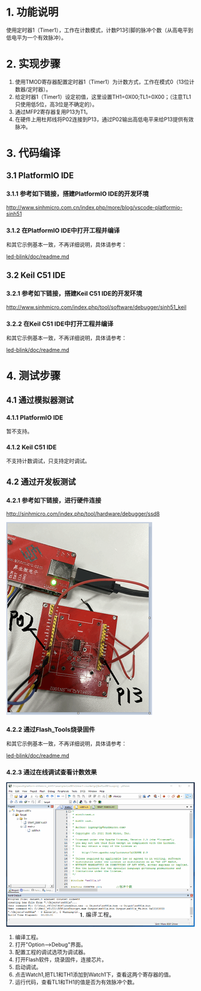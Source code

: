 # 1. 功能说明
使用定时器1（Timer1），工作在计数模式，计数P13引脚的脉冲个数（从高电平到低电平为一个有效脉冲）。

# 2. 实现步骤

1. 使用TMOD寄存器配置定时器1（Timer1）为计数方式，工作在模式0（13位计数器/定时器）。
2. 给定时器1（Timer1）设定初值，这里设置TH1=0X00;TL1=0X00；（注意TL1只使用低5位，高3位是不确定的）。
3. 通过MFP2寄存器复用P13为T1。
4. 在硬件上用杜邦线将P02连接到P13，通过P02输出高低电平来给P13提供有效脉冲。

# 3. 代码编译

## 3.1 PlatformIO IDE

### 3.1.1 参考如下链接，搭建PlatformIO IDE的开发环境

http://www.sinhmicro.com.cn/index.php/more/blog/vscode-platformio-sinh51

### 3.1.2 在PlatformIO IDE中打开工程并编译

和其它示例基本一致，不再详细说明，具体请参考：

[led-blink/doc/readme.md](../../led-blink/doc/readme.md)

## 3.2 Keil C51 IDE

### 3.2.1 参考如下链接，搭建Keil C51 IDE的开发环境

http://www.sinhmicro.com/index.php/tool/software/debugger/sinh51_keil

### 3.2.2 在Keil C51 IDE中打开工程并编译

和其它示例基本一致，不再详细说明，具体请参考：

[led-blink/doc/readme.md](../../led-blink/doc/readme.md)

# 4. 测试步骤

## 4.1 通过模拟器测试
### 4.1.1 PlatformIO IDE

暂不支持。

### 4.1.2 Keil C51 IDE
不支持计数调试，只支持定时调试。

## 4.2 通过开发板测试

### 4.2.1 参考如下链接，进行硬件连接

http://sinhmicro.com/index.php/tool/hardware/debugger/ssd8

![image](./timer1-counter-hardware.gif)

### 4.2.2 通过Flash_Tools烧录固件

和其它示例基本一致，不再详细说明，具体请参考：

[led-blink/doc/readme.md](../../led-blink/doc/readme.md)

### 4.2.3 通过在线调试查看计数效果

![image](./timer1-counter-simulator.gif)

1. 编译工程。
2. 打开"Option-->Debug"界面。
3. 配置工程的调试选项为调试器。
4. 打开Flash软件，烧录固件，连接芯片。
5. 启动调试。
6. 点击Watch1,把TL1和TH1添加到Watch1下，查看这两个寄存器的值。
7. 运行代码，查看TL1和TH1的值是否为有效脉冲个数。





